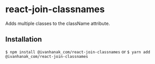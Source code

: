 # react-join-classnames

Adds multiple classes to the className attribute.

## Installation
`$ npm install @ivanhanak_com/react-join-classnames`
or
`$ yarn add @ivanhanak_com/react-join-classnames`